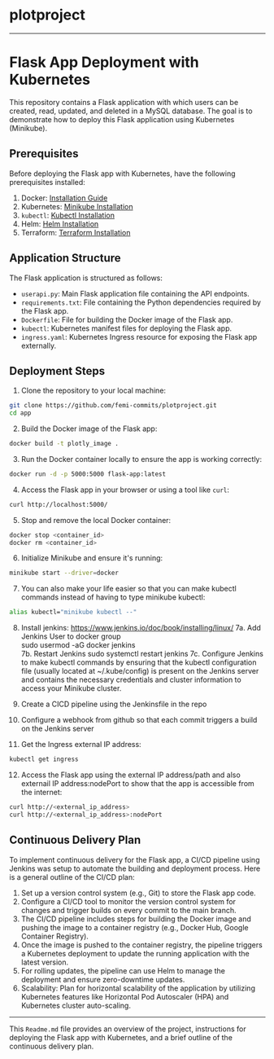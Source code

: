 # plotproject

---

# Flask App Deployment with Kubernetes

This repository contains a Flask application with which users can be created, read, updated, and deleted in a MySQL database. The goal is to demonstrate how to deploy this Flask application using Kubernetes (Minikube).

## Prerequisites

Before deploying the Flask app with Kubernetes, have the following prerequisites installed:

1. Docker: [Installation Guide](https://docs.docker.com/get-docker/)
2. Kubernetes: [Minikube Installation](https://minikube.sigs.k8s.io/docs/start/)
3. `kubectl`: [Kubectl Installation](https://kubernetes.io/docs/tasks/tools/install-kubectl/)
4. Helm: [Helm Installation](https://helm.sh/docs/intro/install/)
5. Terraform: [Terraform Installation](https://developer.hashicorp.com/terraform/tutorials/aws-get-started/install-cli)

## Application Structure

The Flask application is structured as follows:

- `userapi.py`: Main Flask application file containing the API endpoints.
- `requirements.txt`: File containing the Python dependencies required by the Flask app.
- `Dockerfile`: File for building the Docker image of the Flask app.
- `kubectl`: Kubernetes manifest files for deploying the Flask app.
- `ingress.yaml`: Kubernetes Ingress resource for exposing the Flask app externally.

## Deployment Steps

1. Clone the repository to your local machine:

```bash
git clone https://github.com/femi-commits/plotproject.git
cd app
```

2. Build the Docker image of the Flask app:

```bash
docker build -t plotly_image .
```

3. Run the Docker container locally to ensure the app is working correctly:

```bash
docker run -d -p 5000:5000 flask-app:latest
```

4. Access the Flask app in your browser or using a tool like `curl`:

```bash
curl http://localhost:5000/
```

5. Stop and remove the local Docker container:

```bash
docker stop <container_id>
docker rm <container_id>
```

6. Initialize Minikube and ensure it's running:

```bash
minikube start --driver=docker
```

7. You can also make your life easier so that you can make kubectl commands instead of having to type minikube kubectl:

```bash
alias kubectl="minikube kubectl --"
```

8. Install jenkins:
   https://www.jenkins.io/doc/book/installing/linux/
   7a. Add Jenkins User to docker group  
       sudo usermod -aG docker jenkins  
   7b. Restart Jenkins
        sudo systemctl restart jenkins
   7c. Configure Jenkins to make kubectl commands by ensuring that the kubectl configuration file (usually located at ~/.kube/config) is present on the Jenkins server and contains the        necessary credentials and cluster information to access your Minikube cluster.

9.  Create a CICD pipeline using the Jenkinsfile in the repo

10.  Configure a webhook from github so that each commit triggers a build on the Jenkins server

11. Get the Ingress external IP address:

```bash
kubectl get ingress
```

12. Access the Flask app using the external IP address/path and also externail IP address:nodePort to show that the app is accessible from the internet:

```bash
curl http://<external_ip_address>
curl http://<external_ip_address>:nodePort
```
       



## Continuous Delivery Plan

To implement continuous delivery for the Flask app, a CI/CD pipeline using Jenkins was setup to automate the building and deployment process. Here is a general outline of the CI/CD plan:

1. Set up a version control system (e.g., Git) to store the Flask app code.
2. Configure a CI/CD tool to monitor the version control system for changes and trigger builds on every commit to the main branch.
3. The CI/CD pipeline includes steps for building the Docker image and pushing the image to a container registry (e.g., Docker Hub, Google Container Registry).
4. Once the image is pushed to the container registry, the pipeline triggers a Kubernetes deployment to update the running application with the latest version.
5. For rolling updates, the pipeline can use Helm to manage the deployment and ensure zero-downtime updates.
6. Scalability: Plan for horizontal scalability of the application by utilizing Kubernetes features like Horizontal Pod Autoscaler (HPA) and Kubernetes cluster auto-scaling.





---


This `Readme.md` file provides an overview of the project, instructions for deploying the Flask app with Kubernetes, and a brief outline of the continuous delivery plan. 
